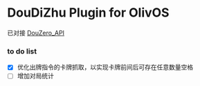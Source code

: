 # DouDiZhu Plugin for OlivOS

已对接 [DouZero_API](https://github.com/pineoncellar/DouZero_API)

### to do list

- [x] 优化出牌指令的卡牌抓取，以实现卡牌前间后可存在任意数量空格
- [ ] 增加对局统计
